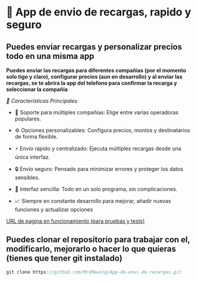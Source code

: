 # 📱 App de envio de recargas, rapido y seguro

## Puedes enviar recargas y personalizar precios todo en una misma app

**Puedes enviar las recargas para diferentes compañias (por el momento solo tigo y claro), configurar precios (aun en desarrollo) y al enviar las recargas, se te abrira la app del telefono para confirmar la recarga y seleccionar la compañia**

*🚀 Características Principales*

- 📲 Soporte para múltiples compañías: Elige entre varias operadoras populares.

- ⚙️ Opciones personalizables: Configura precios, montos y destinatarios de forma flexible.

- ⚡ Envío rápido y centralizado: Ejecuta múltiples recargas desde una única interfaz.

- 🔒 Envío seguro: Pensado para minimizar errores y proteger los datos sensibles.

- 🧩 Interfaz sencilla: Todo en un solo programa, sin complicaciones.

- 📈 Siempre en constante desarrollo para mejorar, añadir nuevas funciones y actualizar opciones

[URL de pagina en funcionamiento (para pruebas y tests)](https://mrsmewing.github.io/App-de-envi-de-recargas/)

## Puedes clonar el repositorio para trabajar con el, modificarlo, mejorarlo o hacer lo que quieras (tienes que tener git instalado) 
```js
git clone https://github.com/MrsMewing/App-de-envi-de-recargas.git
```
